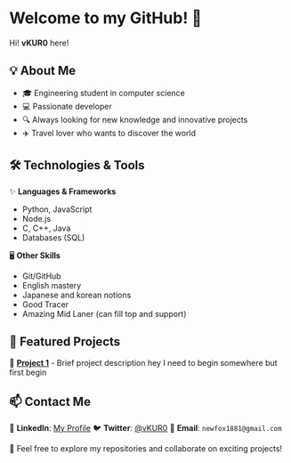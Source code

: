 # Welcome to my GitHub! 👋

Hi! **vKUR0** here!

## 💡 About Me

- 🎓 Engineering student in computer science
- 💻 Passionate developer
- 🔍 Always looking for new knowledge and innovative projects
- ✈️  Travel lover who wants to discover the world

## 🛠️ Technologies & Tools

✨ **Languages & Frameworks**
- Python, JavaScript
- Node.js
- C, C++, Java
- Databases (SQL)

🖥️ **Other Skills**
- Git/GitHub
- English mastery
- Japanese and korean notions
- Good Tracer
- Amazing Mid Laner (can fill top and support)

## 📌 Featured Projects

🔹 **[Project 1](#)** - Brief project description
hey I need to begin somewhere but first begin

## 📫 Contact Me

💼 **LinkedIn**: [My Profile](#)
🐦 **Twitter**: [@vKUR0](#)
📧 **Email**: `newfox1881@gmail.com`

🚀 Feel free to explore my repositories and collaborate on exciting projects!
